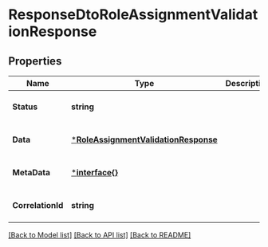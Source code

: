 # ResponseDtoRoleAssignmentValidationResponse

## Properties
Name | Type | Description | Notes
------------ | ------------- | ------------- | -------------
**Status** | **string** |  | [optional] [default to null]
**Data** | [***RoleAssignmentValidationResponse**](RoleAssignmentValidationResponse.md) |  | [optional] [default to null]
**MetaData** | [***interface{}**](interface{}.md) |  | [optional] [default to null]
**CorrelationId** | **string** |  | [optional] [default to null]

[[Back to Model list]](../README.md#documentation-for-models) [[Back to API list]](../README.md#documentation-for-api-endpoints) [[Back to README]](../README.md)

